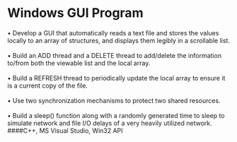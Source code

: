 # Windows GUI Program
####
•	Develop a GUI that automatically reads a text file and stores the values locally to an array of structures, and displays them legibly in a scrollable list.<br><br>
•	Build an ADD thread and a DELETE thread to add/delete the information to/from both the viewable list and the local array.<br><br>
•	Build a REFRESH thread to periodically update the local array to ensure it is a current copy of the file.<br><br>
•	Use two synchronization mechanisms to protect two shared resources.<br><br>
•	Build a sleep() function along with a randomly generated time to sleep to simulate network and file I/O delays of a very heavily utilized network.
####C++, MS Visual Studio, Win32 API
